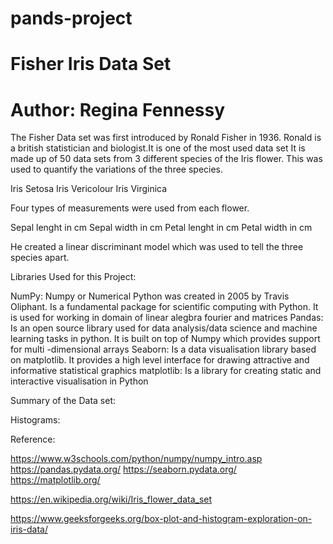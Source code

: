 # pands-project
# Fisher Iris Data Set
# Author: Regina Fennessy


The Fisher Data set was first introduced by Ronald Fisher in 1936. Ronald is a british statistician and biologist.It is one of the most used data set
It is made up of 50 data sets from 3 different species of the Iris flower. 
This was used to quantify the variations of the three species.

Iris Setosa
Iris Vericolour
Iris Virginica

Four types of measurements were used from each flower. 

Sepal lenght in cm
Sepal width in cm
Petal lenght in cm
Petal width in cm

He created a linear discriminant model which was used to tell the three species apart.


Libraries Used for this Project:

NumPy: Numpy or Numerical Python was created in 2005 by Travis Oliphant. Is a fundamental package for scientific computing with Python. It is used for working in domain of linear alegbra fourier and matrices
Pandas: Is an open source library used for data analysis/data science and machine learning tasks in python. It is built on top of Numpy which provides support for multi -dimensional arrays
Seaborn: Is a data visualisation library based on matplotlib. It provides a high level interface for drawing attractive and informative statistical graphics
matplotlib: Is a library for creating static and interactive visualisation in Python

Summary of the Data set:





Histograms:



Reference:

https://www.w3schools.com/python/numpy/numpy_intro.asp
https://pandas.pydata.org/
https://seaborn.pydata.org/
https://matplotlib.org/

https://en.wikipedia.org/wiki/Iris_flower_data_set

https://www.geeksforgeeks.org/box-plot-and-histogram-exploration-on-iris-data/

